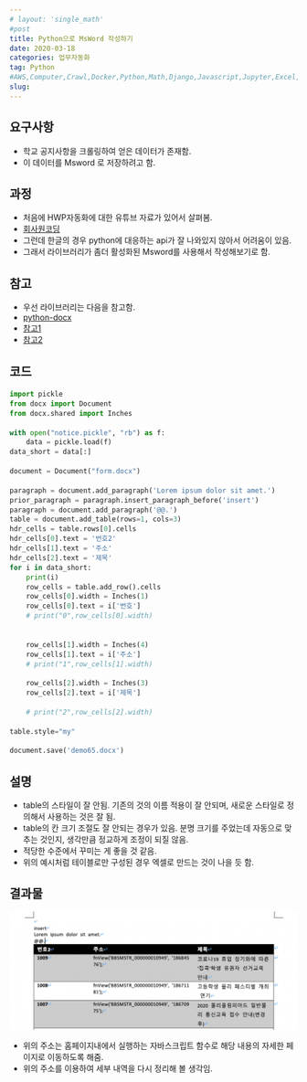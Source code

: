 ```yaml
---
# layout: 'single_math'
#post
title: Python으로 MsWord 작성하기
date: 2020-03-18
categories: 업무자동화
tag: Python
#AWS,Computer,Crawl,Docker,Python,Math,Django,Javascript,Jupyter,Excel,Etc,Matplotlib
slug:  
---
```


## 요구사항
- 학교 공지사항을 크롤링하여 얻은 데이터가 존재함.
- 이 데이터를 Msword 로 저장하려고 함.

## 과정
- 처음에 HWP자동화에 대한 유튜브 자료가 있어서 살펴봄.
- [회사원코딩](https://www.youtube.com/playlist?list=PLalzN02jITUtke62DP2PHZ6mkDid72IC_)
- 그런데 한글의 경우 python에 대응하는 api가 잘 나와있지 않아서 어려움이 있음.
- 그래서 라이브러리가 좀더 활성화된  Msword를 사용해서 작성해보기로 함.

## 참고
- 우선 라이브러리는 다음을 참고함.
- [python-docx](https://python-docx.readthedocs.io/en/latest/) 
- [참고1](https://nittaku.tistory.com/253)
- [참고2](https://m.blog.naver.com/PostView.nhn?blogId=12heejin&logNo=221397002037&proxyReferer=https%3A%2F%2Fwww.google.com%2F)

## 코드
```python
import pickle
from docx import Document
from docx.shared import Inches

with open("notice.pickle", "rb") as f:
    data = pickle.load(f)
data_short = data[:]

document = Document("form.docx")

paragraph = document.add_paragraph('Lorem ipsum dolor sit amet.')
prior_paragraph = paragraph.insert_paragraph_before('insert')
paragraph = document.add_paragraph('@@.')
table = document.add_table(rows=1, cols=3)
hdr_cells = table.rows[0].cells
hdr_cells[0].text = '번호2'
hdr_cells[1].text = '주소'
hdr_cells[2].text = '제목'
for i in data_short:
    print(i)
    row_cells = table.add_row().cells
    row_cells[0].width = Inches(1)
    row_cells[0].text = i['번호']
    # print("0",row_cells[0].width)


    row_cells[1].width = Inches(4)
    row_cells[1].text = i['주소']
    # print("1",row_cells[1].width)

    row_cells[2].width = Inches(3)
    row_cells[2].text = i['제목']

    # print("2",row_cells[2].width)

table.style="my"

document.save('demo65.docx')

```

## 설명
- table의 스타일이 잘 안됨. 기존의 것의 이름 적용이 잘 안되며, 새로운 스타일로 정의해서 사용하는 것은 잘 됨.
- table의 칸 크기 조절도 잘 안되는 경우가 있음. 분명 크기를 주었는데 자동으로 맞추는 것인지, 생각만큼 정교하게 조정이 되질 않음.
- 적당한 수준에서 꾸미는 게 좋을 것 같음.
- 위의 예시처럼 테이블로만 구성된 경우 엑셀로 만드는 것이 나을 듯 함.

## 결과물

![](/assets/contents_images/2020-03-18-10-21-05.png)

- 위의 주소는 홈페이지내에서 실행하는 자바스크립트 함수로 해당 내용의 자세한 페이지로 이동하도록 해줌.
- 위의 주소를 이용하여 세부 내역을 다시 정리해 볼 생각임.